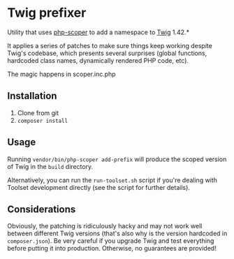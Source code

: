 # Twig prefixer

Utility that uses [php-scoper](https://github.com/humbug/php-scoper) to add a 
namespace to [Twig](https://github.com/twigphp/Twig) 1.42.*

It applies a series of patches to make sure things keep working despite Twig's 
codebase, which presents several surprises (global functions, hardcoded class
names, dynamically rendered PHP code, etc).

The magic happens in scoper.inc.php

## Installation

1. Clone from git
2. `composer install`

## Usage

Running `vendor/bin/php-scoper add-prefix` will produce the scoped version of 
Twig in the `build` directory.

Alternatively, you can run the `run-toolset.sh` script if you're dealing with
Toolset development directly (see the script for further details).

## Considerations

Obviously, the patching is ridiculously hacky and may not work well between 
different Twig versions (that's also why is the version hardcoded in `composer.json`).
Be very careful if you upgrade Twig and test everything before putting it into
production. Otherwise, no guarantees are provided! 
